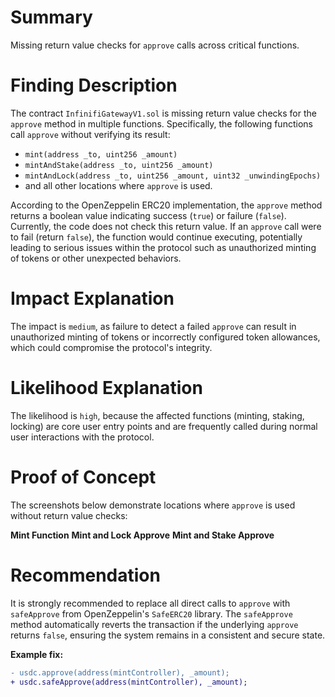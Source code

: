 # Summary

Missing return value checks for `approve` calls across critical functions.

# Finding Description

The contract `InfinifiGatewayV1.sol` is missing return value checks for the `approve` method in multiple functions.
Specifically, the following functions call `approve` without verifying its result:

- `mint(address _to, uint256 _amount)`
- `mintAndStake(address _to, uint256 _amount)`
- `mintAndLock(address _to, uint256 _amount, uint32 _unwindingEpochs)`
- and all other locations where `approve` is used.

According to the OpenZeppelin ERC20 implementation, the `approve` method returns a boolean value indicating success (`true`) or failure (`false`).
Currently, the code does not check this return value.
If an `approve` call were to fail (return `false`), the function would continue executing, potentially leading to serious issues within the protocol such as unauthorized minting of tokens or other unexpected behaviors.

# Impact Explanation

The impact is `medium`, as failure to detect a failed `approve` can result in unauthorized minting of tokens or incorrectly configured token allowances, which could compromise the protocol's integrity.

# Likelihood Explanation

The likelihood is `high`, because the affected functions (minting, staking, locking) are core user entry points and are frequently called during normal user interactions with the protocol.

# Proof of Concept

The screenshots below demonstrate locations where `approve` is used without return value checks:

**Mint Function**
**Mint and Lock Approve**
**Mint and Stake Approve**

# Recommendation

It is strongly recommended to replace all direct calls to `approve` with `safeApprove` from OpenZeppelin's `SafeERC20` library.
The `safeApprove` method automatically reverts the transaction if the underlying `approve` returns `false`, ensuring the system remains in a consistent and secure state.

**Example fix:**

```diff
- usdc.approve(address(mintController), _amount);
+ usdc.safeApprove(address(mintController), _amount);
```
